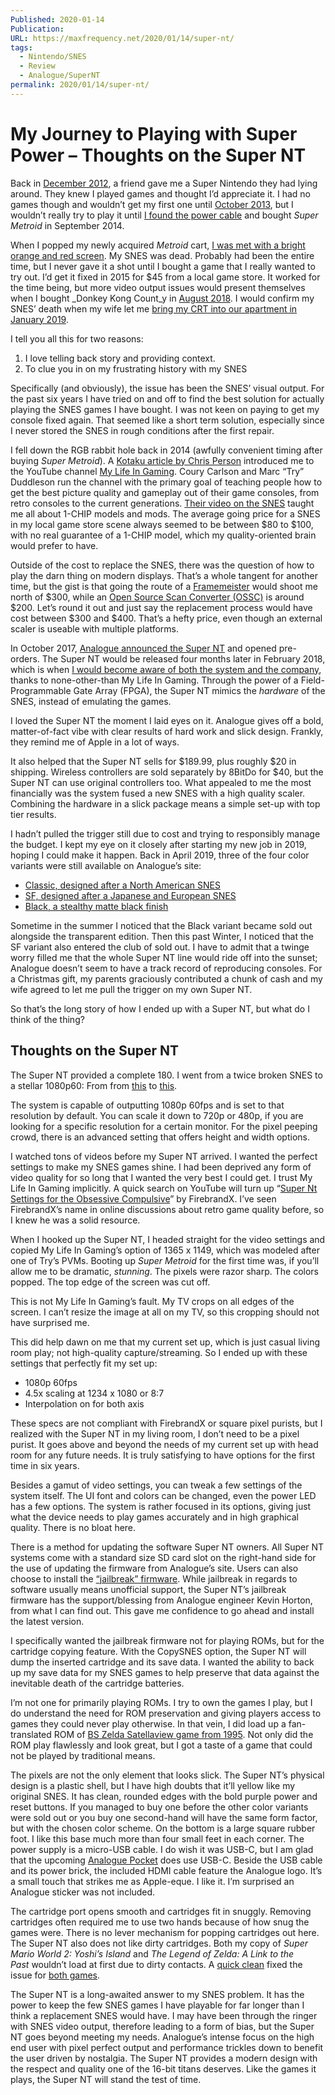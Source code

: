 ```yaml
---
Published: 2020-01-14
Publication: 
URL: https://maxfrequency.net/2020/01/14/super-nt/
tags:
  - Nintendo/SNES
  - Review
  - Analogue/SuperNT
permalink: 2020/01/14/super-nt/
---
```

# My Journey to Playing with Super Power – Thoughts on the Super NT

Back in [December 2012](https://twitter.com/MaxRoberts143/status/275293791924154368?s=20), a friend gave me a Super Nintendo they had lying around. They knew I played games and thought I’d appreciate it. I had no games though and wouldn’t get my first one until [October 2013](https://twitter.com/MaxRoberts143/status/391661596876890112?s=20), but I wouldn’t really try to play it until [I found the power cable](https://twitter.com/MaxRoberts143/status/400313807345422336?s=20) and bought _Super Metroid_ in September 2014.

When I popped my newly acquired _Metroid_ cart, [I was met with a bright orange and red screen](https://www.instagram.com/p/tqe353tQc3/). My SNES was dead. Probably had been the entire time, but I never gave it a shot until I bought a game that I really wanted to try out. I’d get it fixed in 2015 for $45 from a local game store. It worked for the time being, but more video output issues would present themselves when I bought _Donkey Kong Count_y in [August 2018](https://twitter.com/MaxRoberts143/status/1024798949415301123?s=20). I would confirm my SNES’ death when my wife let me [bring my CRT into our apartment in January 2019](https://twitter.com/MaxRoberts143/status/1087472914872631296?s=20).

I tell you all this for two reasons: 

1. I love telling back story and providing context.
2. To clue you in on my frustrating history with my SNES

Specifically (and obviously), the issue has been the SNES’ visual output. For the past six years I have tried on and off to find the best solution for actually playing the SNES games I have bought. I was not keen on paying to get my console fixed again. That seemed like a short term solution, especially since I never stored the SNES in rough conditions after the first repair. 

I fell down the RGB rabbit hole back in 2014 (awfully convenient timing after buying _Super Metroid_). A [Kotaku article by Chris Person](https://kotaku.com/how-to-get-the-sharpest-images-possible-out-of-your-old-1627089358) introduced me to the YouTube channel [My Life In Gaming](https://www.youtube.com/user/mylifeingaming/about). Coury Carlson and Marc “Try” Duddleson run the channel with the primary goal of teaching people how to get the best picture quality and gameplay out of their game consoles, from retro consoles to the current generations. [Their video on the SNES](https://www.youtube.com/watch?v=1k2HVB9S8CA&list=PLTNBVisVMbSRlu45wgWo332Ke64e1o05m&index=4) taught me all about 1-CHIP models and mods. The average going price for a SNES in my local game store scene always seemed to be between $80 to $100, with no real guarantee of a 1-CHIP model, which my quality-oriented brain would prefer to have.

Outside of the cost to replace the SNES, there was the question of how to play the darn thing on modern displays. That’s a whole tangent for another time, but the gist is that going the route of a [Framemeister](https://www.youtube.com/watch?v=43dzrCAfU3A&list=PLTNBVisVMbSRW6GIFybpOJbjU65T8eFVM) would shoot me north of $300, while an [Open Source Scan Converter (OSSC)](https://youtu.be/lHoOKLWIMKU) is around $200. Let’s round it out and just say the replacement process would have cost between $300 and $400. That’s a hefty price, even though an external scaler is useable with multiple platforms.

In October 2017, [Analogue announced the Super NT](https://www.polygon.com/2017/10/16/16481824/super-nt-super-nintendo-analogue) and opened pre-orders. The Super NT would be released four months later in February 2018, which is when [I would become aware of both the system and the company](https://youtu.be/d_OW_t9RXEM), thanks to none-other-than My Life In Gaming. Through the power of a Field-Programmable Gate Array (FPGA), the Super NT mimics the _hardware_ of the SNES, instead of emulating the games.

I loved the Super NT the moment I laid eyes on it. Analogue gives off a bold, matter-of-fact vibe with clear results of hard work and slick design. Frankly, they remind me of Apple in a lot of ways. 

It also helped that the Super NT sells for $189.99, plus roughly $20 in shipping. Wireless controllers are sold separately by 8BitDo for $40, but the Super NT can use original controllers too. What appealed to me the most financially was the system fused a new SNES with a high quality scaler. Combining the hardware in a slick package means a simple set-up with top tier results. 

I hadn’t pulled the trigger still due to cost and trying to responsibly manage the budget. I kept my eye on it closely after starting my new job in 2019, hoping I could make it happen. Back in April 2019, three of the four color variants were still available on Analogue’s site:

- [Classic, designed after a North American SNES](https://www.analogue.co/assets/content/6-store/store-supernt-usa.jpg)
- [SF, designed after a Japanese and European SNES](https://www.analogue.co/assets/content/6-store/store-supernt-fam.jpg)
- [Black, a stealthy matte black finish](https://www.analogue.co/assets/content/6-store/store-supernt-black.jpg)

Sometime in the summer I noticed that the Black variant became sold out alongside the transparent edition. Then this past Winter, I noticed that the SF variant also entered the club of sold out. I have to admit that a twinge worry filled me that the whole Super NT line would ride off into the sunset; Analogue doesn’t seem to have a track record of reproducing consoles. For a Christmas gift, my parents graciously contributed a chunk of cash and my wife agreed to let me pull the trigger on my own Super NT. 

So that’s the long story of how I ended up with a Super NT, but what do I think of the thing?

## Thoughts on the Super NT

The Super NT provided a complete 180. I went from a twice broken SNES to a stellar 1080p60: From from [this](https://twitter.com/MaxRoberts143/status/1215456533825363968) to [this](https://twitter.com/MaxRoberts143/status/1215456756580737024).

The system is capable of outputting 1080p 60fps and is set to that resolution by default. You can scale it down to 720p or 480p, if you are looking for a specific resolution for a certain monitor. For the pixel peeping crowd, there is an advanced setting that offers height and width options.

I watched tons of videos before my Super NT arrived. I wanted the perfect settings to make my SNES games shine. I had been deprived any form of video quality for so long that I wanted the very best I could get. I trust My Life In Gaming implicitly. A quick search on YouTube will turn up “[Super Nt Settings for the Obsessive Compulsive](https://youtu.be/Hr6KgNXXRxs)” by FirebrandX. I’ve seen FirebrandX’s name in online discussions about retro game quality before, so I knew he was a solid resource.

When I hooked up the Super NT, I headed straight for the video settings and copied My Life In Gaming’s option of 1365 x 1149, which was modeled after one of Try’s PVMs. Booting up _Super Metroid_ for the first time was, if you’ll allow me to be dramatic, _stunning_. The pixels were razor sharp. The colors popped. The top edge of the screen was cut off.

This is not My Life In Gaming’s fault. My TV crops on all edges of the screen. I can’t resize the image at all on my TV, so this cropping should not have surprised me.

This did help dawn on me that my current set up, which is just casual living room play; not high-quality capture/streaming. So I ended up with these settings that perfectly fit my set up:

- 1080p 60fps
- 4.5x scaling at 1234 x 1080 or 8:7
- Interpolation on for both axis

These specs are not compliant with FirebrandX or square pixel purists, but I realized with the Super NT in my living room, I don’t need to be a pixel purist. It goes above and beyond the needs of my current set up with head room for any future needs. It is truly satisfying to have options for the first time in six years.

Besides a gamut of video settings, you can tweak a few settings of the system itself. The UI font and colors can be changed, even the power LED has a few options. The system is rather focused in its options, giving just what the device needs to play games accurately and in high graphical quality. There is no bloat here.

There is a method for updating the software Super NT owners. All Super NT systems come with a standard size SD card slot on the right-hand side for the use of updating the firmware from Analogue’s site. Users can also choose to install the [“jailbreak” firmware](https://github.com/SmokeMonsterPacks/Super-NT-Jailbreak). While jailbreak in regards to software usually means unofficial support, the Super NT’s jailbreak firmware has the support/blessing from Analogue engineer Kevin Horton, from what I can find out. This gave me confidence to go ahead and install the latest version.

I specifically wanted the jailbreak firmware not for playing ROMs, but for the cartridge copying feature. With the CopySNES option, the Super NT will dump the inserted cartridge and its save data. I wanted the ability to back up my save data for my SNES games to help preserve that data against the inevitable death of the cartridge batteries.

I’m not one for primarily playing ROMs. I try to own the games I play, but I do understand the need for ROM preservation and giving players access to games they could never play otherwise. In that vein, I did load up a fan-translated ROM of [BS Zelda Satellaview game from 1995](https://en.wikipedia.org/wiki/Satellaview_games_from_The_Legend_of_Zelda_series). Not only did the ROM play flawlessly and look great, but I got a taste of a game that could not be played by traditional means.

The pixels are not the only element that looks slick. The Super NT’s physical design is a plastic shell, but I have high doubts that it’ll yellow like my original SNES. It has clean, rounded edges with the bold purple power and reset buttons. If you managed to buy one before the other color variants were sold out or you buy one second-hand will have the same form factor, but with the chosen color scheme. On the bottom is a large square rubber foot. I like this base much more than four small feet in each corner. The power supply is a micro-USB cable. I do wish it was USB-C, but I am glad that the upcoming [Analogue Pocket](https://www.analogue.co/pocket/) does use USB-C. Beside the USB cable and its power brick, the included HDMI cable feature the Analogue logo. It’s a small touch that strikes me as Apple-eque. I like it. I’m surprised an Analogue sticker was not included.

The cartridge port opens smooth and cartridges fit in snuggly. Removing cartridges often required me to use two hands because of how snug the games were. There is no lever mechanism for popping cartridges out here. The Super NT also does not like dirty cartridges. Both my copy of _Super Mario World 2: Yoshi’s Island_ and _The Legend of Zelda: A Link to the Past_ wouldn’t load at first due to dirty contacts. A [quick clean](https://arstechnica.com/gaming/2013/08/the-cheap-easy-way-to-make-those-old-game-cartridges-as-good-as-new/) fixed the issue for [both games](https://twitter.com/MaxRoberts143/status/1216124095336677377).

The Super NT is a long-awaited answer to my SNES problem. It has the power to keep the few SNES games I have playable for far longer than I think a replacement SNES would have. I may have been through the ringer with SNES video output, therefore leading to a form of bias, but the Super NT goes beyond meeting my needs. Analogue’s intense focus on the high end user with pixel perfect output and performance trickles down to benefit the user driven by nostalgia. The Super NT provides a modern design with the respect and quality one of the 16-bit titans deserves. Like the games it plays, the Super NT will stand the test of time.